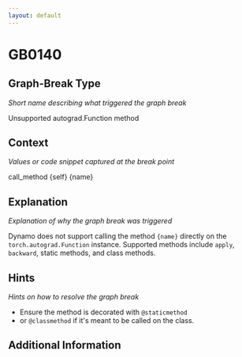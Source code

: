 ```yaml
---
layout: default
---
```

# GB0140

## Graph-Break Type
*Short name describing what triggered the graph break*

Unsupported autograd.Function method

## Context
*Values or code snippet captured at the break point*

call_method {self} {name}

## Explanation
*Explanation of why the graph break was triggered*

Dynamo does not support calling the method `{name}` directly on the `torch.autograd.Function` instance. Supported methods include `apply`, `backward`, static methods, and class methods.

## Hints
*Hints on how to resolve the graph break*

- Ensure the method is decorated with `@staticmethod` 
- or `@classmethod` if it's meant to be called on the class.


## Additional Information

<!-- ADDITIONAL INFORMATION START - Add custom information below this line -->

<!-- ADDITIONAL INFORMATION END -->

